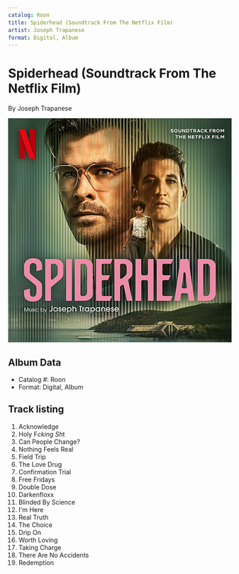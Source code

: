 ```yaml
---
catalog: Roon
title: Spiderhead (Soundtrack From The Netflix Film)
artist: Joseph Trapanese
format: Digital, Album
---
```


# Spiderhead (Soundtrack From The Netflix Film)

By Joseph Trapanese

![](../../assets/albumcovers/Joseph_Trapanese-Spiderhead_Soundtrack_From_The_Netflix_Film.png)

## Album Data

- Catalog #: Roon
- Format: Digital, Album


## Track listing


1. Acknowledge
2. Holy F*cking Sh*t
3. Can People Change?
4. Nothing Feels Real
5. Field Trip
6. The Love Drug
7. Confirmation Trial
8. Free Fridays
9. Double Dose
10. Darkenfloxx
11. Blinded By Science
12. I'm Here
13. Real Truth
14. The Choice
15. Drip On
16. Worth Loving
17. Taking Charge
18. There Are No Accidents
19. Redemption

